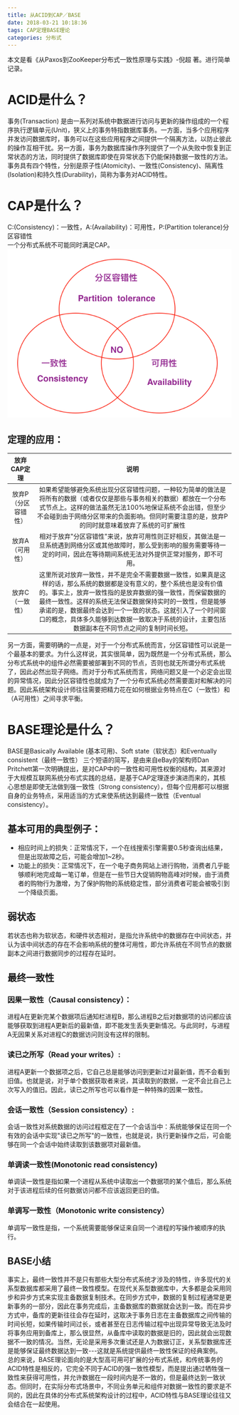 ```yaml
---
title: 从ACID到CAP／BASE
date: 2018-03-21 10:18:36
tags: CAP定理BASE理论
categories: 分布式 
---
```

本文是看《从Paxos到ZooKeeper分布式一致性原理与实践》-倪超 著。进行简单记录。
# ACID是什么？
事务(Transaction) 是由一系列对系统中数据进行访问与更新的操作组成的一个程序执行逻辑单元(Unit)，狭义上的事务特指数据库事务。一方面，当多个应用程序并发访问数据库时，事务可以在这些应用程序之间提供一个隔离方法，以防止彼此的操作互相干扰。另一方面，事务为数据库操作序列提供了一个从失败中恢复到正常状态的方法，同时提供了数据库即使在异常状态下仍能保持数据一致性的方法。  
事务具有四个特性，分别是原子性(Atomicity)、一致性(Consistency)、隔离性(Isolation)和持久性(Durability)，简称为事务对ACID特性。

# CAP是什么？
C:(Consistency)：一致性，A:(Availability)：可用性，P:(Partition tolerance)分区容错性  
一个分布式系统不可能同时满足CAP。
![这里写图片描述](/images/CAP.png)

## 定理的应用：
|  放弃CAP定理  |  说明  |
| :---------------: |  :----: |
| 放弃P（分区容错性）  | 如果希望能够避免系统出现分区容错性问题，一种较为简单的做法是将所有的数据（或者仅仅是那些与事务相关的数据）都放在一个分布式节点上。这样的做法虽然无法100%地保证系统不会出错，但至少不会碰到由于网络分区带来的负面影响。但同时需要注意的是，放弃P的同时就意味着放弃了系统的可扩展性 |
| 放弃A（可用性）  | 相对于放弃"分区容错性"来说，放弃可用性则正好相反，其做法是一旦系统遇到网络分区或其他故障时，那么受到影响的服务需要等待一定的时间，因此在等待期间系统无法对外提供正常对服务，即不可用。 |
| 放弃C（一致性）  |  这里所说对放弃一致性，并不是完全不需要数据一致性，如果真是这样的话，那么系统的数据都是没有意义的，整个系统也是没有价值的。事实上，放弃一致性指的是放弃数据的强一致性，而保留数据的最终一致性。这样的系统无法保证数据保持实时的一致性，但是能够承诺的是，数据最终会达到一个一致的状态。这就引入了一个时间窗口的概念，具体多久能够到达数据一致取决于系统的设计，主要包括数据副本在不同节点之间的复制时间长短。 |
另一方面，需要明确的一点是，对于一个分布式系统而言，分区容错性可以说是一个最基本的要求。为什么这样说，其实很简单，因为既然是一个分布式系统，那么分布式系统中的组件必然需要被部署到不同的节点，否则也就无所谓分布式系统了，因此必然出现子网络。而对于分布式系统而言，网络问题又是一个必定会出现的异常情况，因此分区容错性也就成为了一个分布式系统必然需要面对和解决的问题。因此系统架构设计师往往需要把精力花在如何根据业务特点在C（一致性）和（A可用性）之间寻求平衡。  
# BASE理论是什么？
BASE是Basically Available (基本可用)、Soft state（软状态）和Eventually consistent（最终一致性） 三个短语的简写，是由来自eBay的架构师Dan Pritchett第一次明确提出，是对CAP中的一致性和可用性权衡的结构，其来源对于大规模互联网系统分布式实践的总结，是基于CAP定理逐步演进而来的，其核心思想是即使无法做到强一致性（Strong consistency），但每个应用都可以根据自身的业务特点，采用适当的方式来使系统达到最终一致性（Eventual consistency）。

## 基本可用的典型例子：
* 相应时间上的损失：正常情况下，一个在线搜索引擎需要0.5秒查询出结果，但是出现故障之后，可能会增加1~2秒。  
* 功能上的损失：正常情况下，在一个电子商务网站上进行购物，消费者几乎能够顺利地完成每一笔订单，但是在一些节日大促销购物高峰对时候，由于消费者的购物行为激增，为了保护购物的系统稳定性，部分消费者可能会被吸引到一个降级页面。
## 弱状态
若状态也称为软状态，和硬件状态相对，是指允许系统中的数据存在中间状态，并认为该中间状态的存在不会影响系统的整体可用性，即允许系统在不同节点的数据副本之间进行数据同步的过程存在延时。
## 最终一致性
### 因果一致性（Causal consistency）：
进程A在更新完某个数据项后通知栏进程B，那么进程B之后对数据项的访问都应该能够获取到进程A更新后的最新值，即不能发生丢失更新情况。与此同时，与进程A无因果关系对进程C的数据访问则没有这样的限制。
### 读已之所写（Read your writes）:
进程A更新一个数据项之后，它自己总是能够访问到更新过对最新值，而不会看到旧值。也就是说，对于单个数据获取者来说，其读取到的数据，一定不会比自己上次写入的值旧。因此，读已之所写也可以看作是一种特殊的因果一致性。
### 会话一致性（Session consistency）:
会话一致性对系统数据的访问过程框定在了一个会话当中：系统能够保证在同一个有效的会话中实现"读已之所写"的一致性，也就是说，执行更新操作之后，可会能够在同一个会话中始终读取到该数据项对最新值。
### 单调读一致性(Monotonic read consistency)
单调读一致性是指如果一个进程从系统中读取出一个数据项的某个值后，那么系统对于该进程后续的任何数据访问都不应该返回更旧的值。
### 单调写一致性（Monotonic write consistency）
单调写一致性是指，一个系统需要能够保证来自同一个进程的写操作被顺序的执行。  
## BASE小结
事实上，最终一致性并不是只有那些大型分布式系统才涉及的特性，许多现代的关系型数据库都采用了最终一致性模型。在现代关系型数据库中，大多都是会采用同步和异步方式来实现主备数据复制技术。在同步方式中，数据的复制过程通常是更新事务的一部分，因此在事务完成后，主备数据库的数据就会达到一致。而在异步方式中，备库的更新往往会存在延时，这取决于事务日志在主备数据库之间传输的时间长短，如果传输时间过长，或者甚至在日志传输过程中出现异常导致无法及时将事务应用到备库上，那么很显然，从备库中读取的数据是旧的，因此就会出现数据不一致的情况。当然，无论是采用多次重试还是人为数据订正，关系型数据库还是能够保证最终数据达到一致---这就是系统提供最终一致性保证的经典案例。   
总的来说，BASE理论面向的是大型高可用可扩展的分布式系统，和传统事务的ACID特性是相反的，它完全不同于ACID的强一致性模型，而是提出通过牺牲强一致性来获得可用性，并允许数据在一段时间内是不一致的，但是最终达到一致状态。但同时，在实际分布式场景中，不同业务单元和组件对数据一致性的要求是不同的，因此在具体的分布式系统架构设计的过程中，ACID特性与BASE理论往往又会结合在一起使用。



